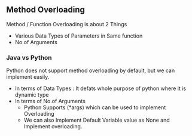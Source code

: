 ## Method Overloading

Method / Function Overloading is about 2 Things

- Various Data Types of Parameters in Same function
- No.of Arguments

### Java vs Python

Python does not support method overloading by default, but we can implement easily.

- In terms of Data Types : It defats whole purpose of python where it is dynamic type
- In terms of No.of Arguments
  - Python Supports (*args) which can be used to implement Overloading
  - We can also Implement Default Variable value as None and Implement overloading. 
